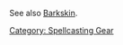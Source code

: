 See also [Barkskin](Barkskin "wikilink").

[Category: Spellcasting Gear](Category:_Spellcasting_Gear "wikilink")
